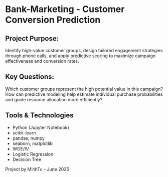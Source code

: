 # Bank-Marketing - Customer Conversion Prediction

## Project Purpose:
Identify high-value customer groups, design tailored engagement strategies through phone calls, and apply predictive scoring to maximize campaign effectiveness and conversion rates.

## Key Questions:
Which customer groups represent the high potential value in this campaign?  
How can predictive modeling help estimate individual purchase probabilities and guide resource allocation more efficiently?

## Tools & Technologies
- Python (Jupyter Notebook) 
- scikit-learn
- pandas, numpy
- seaborn, matplotlib
- WOE/IV
- Logistic Regression
- Decision Tree 

Project by MinhTu - June 2025
